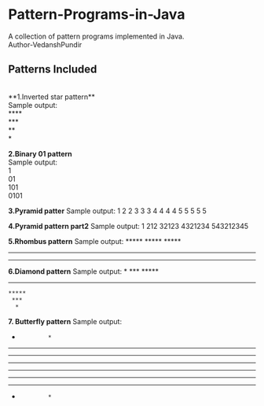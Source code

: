 # Pattern-Programs-in-Java
A collection of pattern programs implemented in Java.
<br>
Author-VedanshPundir

## Patterns Included
<br>
**1.Inverted star pattern**
<br>
Sample output:
<br>
****
<br>
***
<br>
**
<br>
*

**2.Binary 01 pattern**
<br>
Sample output:
<br>
1
<br>
01
<br>
101
<br>
0101

**3.Pyramid patter**
Sample output:
       1
      2 2
     3 3 3
    4 4 4 4
   5 5 5 5 5

**4.Pyramid pattern part2**
Sample output:
       1
      212
     32123
    4321234
   543212345

**5.Rhombus pattern**
Sample output:
      *****
     *****
    *****
   *****
  ***** 

 **6.Diamond pattern**
 Sample output:
      *
     ***
    *****
   *******
    *****
     ***
      *

  **7. Butterfly pattern**
  Sample output:
  *             *
  * *         * *
  * * *     * * *
  * * * * * * * *
  * * * * * * * *
  * * *     * * *
  * *         * *
  *             *

    
    
    
  
   
   
  


